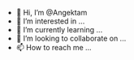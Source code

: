 - 👋 Hi, I’m @Angektam
- 👀 I’m interested in ...
- 🌱 I’m currently learning ...
- 💞️ I’m looking to collaborate on ...
- 📫 How to reach me ...

<!---
Angektam/Angektam is a ✨ special ✨ repository because its `README.md` (this file) appears on your GitHub profile.
You can click the Preview link to take a look at your changes.
--->
